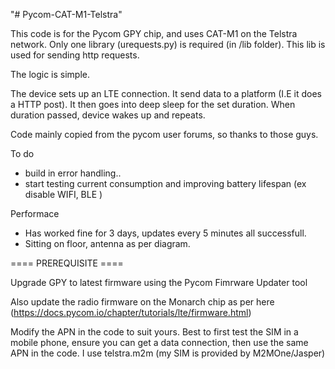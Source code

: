 "# Pycom-CAT-M1-Telstra" 


This code is for the Pycom GPY chip, and uses CAT-M1 on the Telstra network. 
Only one library (urequests.py) is required (in /lib folder). This lib is used for sending http requests. 

The logic is simple.

The device sets up an LTE connection.
It send data to a platform (I.E it does a HTTP post).
It then goes into deep sleep for the set duration.
When duration passed, device wakes up and repeats. 

Code mainly copied from the pycom user forums, so thanks to those guys. 

To do
- build in error handling..
- start testing current consumption and improving battery lifespan (ex disable WIFI, BLE ) 

Performace
- Has worked fine for 3 days, updates every 5 minutes all successfull.
- Sitting on floor, antenna as per diagram. 

==== PREREQUISITE ====

Upgrade GPY to latest firmware using the Pycom Fimrware Updater tool

Also update the radio firmware on the Monarch chip as per here (https://docs.pycom.io/chapter/tutorials/lte/firmware.html)

Modify the APN in the code to suit yours. Best to first test the SIM in a mobile phone, ensure you can get a data connection, then use the same APN in the code. I use telstra.m2m (my SIM is provided by M2MOne/Jasper) 
